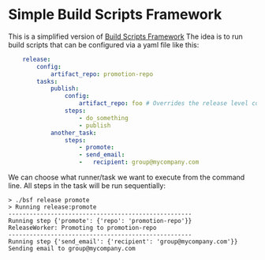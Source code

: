 # Simple Build Scripts Framework

This is a simplified version of [Build Scripts Framework](https://github.com/cattz/build_scripts_framework)
The idea is to run build scripts that can be configured via a yaml file like this:

```yaml
	release:
		config:
			artifact_repo: promotion-repo
		tasks:
			publish:
				config:
					artifact_repo: foo # Overrides the release level config value
				steps:
					- do_something
					- publish
			another_task:
				steps:
					- promote:
					- send_email:
					- 	recipient: group@mycompany.com
```
We can choose what runner/task we want to execute from the command line. All steps in the task will be run sequentially:

```
> ./bsf release promote
> Running release:promote
----------------------------------------------------
Running step {'promote': {'repo': 'promotion-repo'}}
ReleaseWorker: Promoting to promotion-repo
----------------------------------------------------
Running step {'send_email': {'recipient': 'group@mycompany.com'}}
Sending email to group@mycompany.com
```

